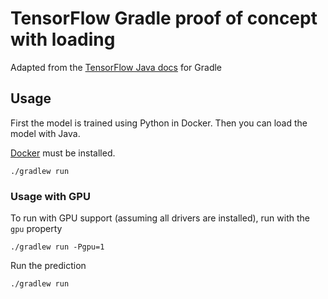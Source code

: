 # TensorFlow Gradle proof of concept with loading

Adapted from the [TensorFlow Java docs](https://www.tensorflow.org/install/install_java) for Gradle

## Usage

First the model is trained using Python in Docker.
Then you can load the model with Java.

[Docker] must be installed.

```
./gradlew run
```

### Usage with GPU

To run with GPU support (assuming all drivers are installed), run with the `gpu` property
```
./gradlew run -Pgpu=1
```

Run the prediction
```
./gradlew run
```

[Docker]: https://www.docker.com/get-started
